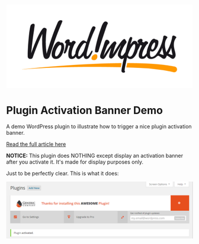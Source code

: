 ![](/assets/wordimpress_logo_blackorange.jpg)
# Plugin Activation Banner Demo
A demo WordPress plugin to illustrate how to trigger a nice plugin activation banner.

[Read the full article here](https://wordimpress.com/creating-a-striking-wordpress-plugin-activation-banner "WordImpress: Brand Your Freemium Plugin Without Ruining the User Experience")

**NOTICE:** This plugin does NOTHING except display an activation banner after you activate it. It's made for display purposes only.

Just to be perfectly clear. This is what it does:

![](/assets/screenshot.png)
